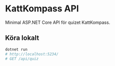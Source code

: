 # KattKompass API

Minimal ASP.NET Core API för quizet KattKompass.

## Köra lokalt
```bash
dotnet run
# http://localhost:5234/
# GET /api/quiz
